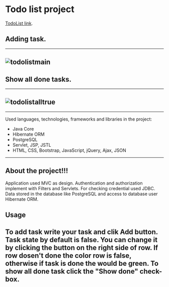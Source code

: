 # Todo list project

[TodoList link](https://github.com/VardanMatevosyan/Vardan-Git-Repository/tree/hibernateTodoList/Hibernate/todoList).

## Adding task.

---
![todolistmain](https://user-images.githubusercontent.com/22581071/44746485-2a777400-ab13-11e8-9d82-3668ed774509.png)
---

## Show all done tasks.

---

![todolistalltrue](https://user-images.githubusercontent.com/22581071/44746620-8cd07480-ab13-11e8-8ded-46552a762f54.png)
---

---

Used languages, technologies, frameworks and libraries in the project:
* Java Core
* Hibernate ORM
* PostgreSQL
* Servlet, JSP, JSTL
* HTML, CSS, Bootstrap, JavaScript, jQuery, Ajax, JSON

---
## About the project!!!
Application used MVC as design.
Authentication and authorization implement with Filters and Servlets.
For checking credential used JDBC.
Data stored in the database like PostgreSQL and access to database user Hibernate ORM.

## Usage
To add task write your task and clik Add button.
Task state by default is false.
You can change it by clicking the button on the right side of row.
If row dosen't done the color row is false, otherwise if task is done the would be green.
To show all done task click the "Show done" check-box.
---